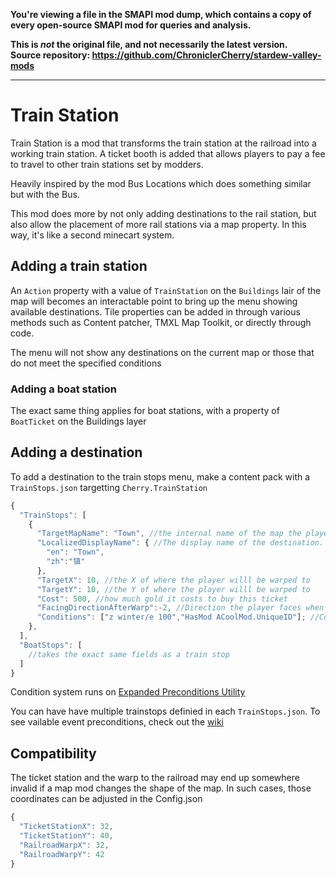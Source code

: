**You're viewing a file in the SMAPI mod dump, which contains a copy of every open-source SMAPI mod
for queries and analysis.**

**This is _not_ the original file, and not necessarily the latest version.**  
**Source repository: https://github.com/ChroniclerCherry/stardew-valley-mods**

----

# Train Station

Train Station is a mod that transforms the train station at the railroad into a working train station. A ticket booth is added that allows players to pay a fee to travel to other train stations set by modders.

Heavily inspired by the mod Bus Locations which does something similar but with the Bus.

This mod does more by not only adding destinations to the rail station, but also allow the placement of more rail stations via a map property. In this way, it's like a second minecart system.

## Adding a train station
An `Action` property with a value of `TrainStation` on the `Buildings` lair of the map will becomes an interactable point to bring up the menu showing available destinations. Tile properties can be added in through various methods such as Content patcher, TMXL Map Toolkit, or directly through code.

The menu will not show any destinations on the current map or those that do not meet the specified conditions

### Adding a boat station
The exact same thing applies for boat stations, with a property of `BoatTicket` on the Buildings layer

## Adding a destination

To add a destination to the train stops menu, make a content pack with a `TrainStops.json` targetting `Cherry.TrainStation`

```js
{
  "TrainStops": [
    {
      "TargetMapName": "Town", //the internal name of the map the player will be warped to
      "LocalizedDisplayName": { //The display name of the destination. Will default to english if no translations are found for the current language
        "en": "Town",
        "zh":"镇"
      },
      "TargetX": 10, //the X of where the player willl be warped to
      "TargetY": 10, //the Y of where the player willl be warped to
      "Cost": 500, //how much gold it costs to buy this ticket
      "FacingDirectionAfterWarp":-2, //Direction the player faces when they arrived. 0 is up, 1 is right, 2 is down, 3 is left. Defaults to 2
      "Conditions": ["z winter/e 100","HasMod ACoolMod.UniqueID"]; //Conditions for the destination to be available using Expanded Preconditions Utility
    },
  ],
  "BoatStops": [
    //takes the exact same fields as a train stop
  ]
}
```
Condition system runs on [Expanded Preconditions Utility](https://github.com/ChroniclerCherry/stardew-valley-mods/blob/Develop/ExpandedPreconditionsUtility/README.md)

You can have have multiple trainstops definied in each `TrainStops.json`. To see vailable event preconditions, check out the [wiki](https://stardewvalleywiki.com/Modding:Event_data#Event_preconditions)



## Compatibility
The ticket station and the warp to the railroad may end up somewhere invalid if a map mod changes the shape of the map. In such cases, those coordinates can be adjusted in the Config.json

```js
{
  "TicketStationX": 32,
  "TicketStationY": 40,
  "RailroadWarpX": 32,
  "RailroadWarpY": 42
}
```
